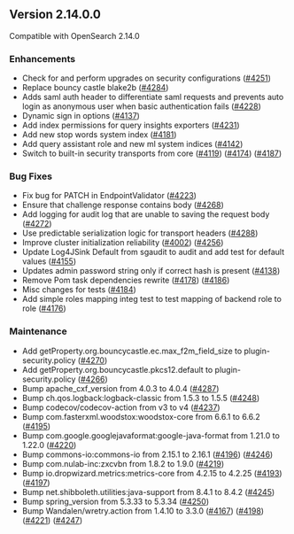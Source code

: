 ## Version 2.14.0.0

Compatible with OpenSearch 2.14.0

### Enhancements
* Check for and perform upgrades on security configurations ([#4251](https://github.com/opensearch-project/security/pull/4251))
* Replace bouncy castle blake2b ([#4284](https://github.com/opensearch-project/security/pull/4284))
* Adds saml auth header to differentiate saml requests and prevents auto login as anonymous user when basic authentication fails ([#4228](https://github.com/opensearch-project/security/pull/4228))
* Dynamic sign in options ([#4137](https://github.com/opensearch-project/security/pull/4137))
* Add index permissions for query insights exporters ([#4231](https://github.com/opensearch-project/security/pull/4231))
* Add new stop words system index ([#4181](https://github.com/opensearch-project/security/pull/4181))
* Add query assistant role and new ml system indices ([#4142](https://github.com/opensearch-project/security/pull/4142))
* Switch to built-in security transports from core ([#4119](https://github.com/opensearch-project/security/pull/4119)) ([#4174](https://github.com/opensearch-project/security/pull/4174)) ([#4187](https://github.com/opensearch-project/security/pull/4187))

### Bug Fixes
* Fix bug for PATCH in EndpointValidator ([#4223](https://github.com/opensearch-project/security/pull/4223))
* Ensure that challenge response contains body ([#4268](https://github.com/opensearch-project/security/pull/4268))
* Add logging for audit log that are unable to saving the request body ([#4272](https://github.com/opensearch-project/security/pull/4272))
* Use predictable serialization logic for transport headers ([#4288](https://github.com/opensearch-project/security/pull/4288))
* Improve cluster initialization reliability ([#4002](https://github.com/opensearch-project/security/pull/4002)) ([#4256](https://github.com/opensearch-project/security/pull/4256))
* Update Log4JSink Default from sgaudit to audit and add test for default values ([#4155](https://github.com/opensearch-project/security/pull/4155))
* Updates admin password string only if correct hash is present ([#4138](https://github.com/opensearch-project/security/pull/4138))
* Remove Pom task dependencies rewrite ([#4178](https://github.com/opensearch-project/security/pull/4178)) ([#4186](https://github.com/opensearch-project/security/pull/4186))
* Misc changes for tests ([#4184](https://github.com/opensearch-project/security/pull/4184))
* Add simple roles mapping integ test to test mapping of backend role to role ([#4176](https://github.com/opensearch-project/security/pull/4176))

### Maintenance
* Add getProperty.org.bouncycastle.ec.max_f2m_field_size to plugin-security.policy ([#4270](https://github.com/opensearch-project/security/pull/4270))
* Add getProperty.org.bouncycastle.pkcs12.default to plugin-security.policy ([#4266](https://github.com/opensearch-project/security/pull/4266))
* Bump apache_cxf_version from 4.0.3 to 4.0.4 ([#4287](https://github.com/opensearch-project/security/pull/4287))
* Bump ch.qos.logback:logback-classic from 1.5.3 to 1.5.5 ([#4248](https://github.com/opensearch-project/security/pull/4248))
* Bump codecov/codecov-action from v3 to v4 ([#4237](https://github.com/opensearch-project/security/pull/4237))
* Bump com.fasterxml.woodstox:woodstox-core from 6.6.1 to 6.6.2 ([#4195](https://github.com/opensearch-project/security/pull/4195))
* Bump com.google.googlejavaformat:google-java-format from 1.21.0 to 1.22.0 ([#4220](https://github.com/opensearch-project/security/pull/4220))
* Bump commons-io:commons-io from 2.15.1 to 2.16.1 ([#4196](https://github.com/opensearch-project/security/pull/4196)) ([#4246](https://github.com/opensearch-project/security/pull/4246))
* Bump com.nulab-inc:zxcvbn from 1.8.2 to 1.9.0 ([#4219](https://github.com/opensearch-project/security/pull/4219))
* Bump io.dropwizard.metrics:metrics-core from 4.2.15 to 4.2.25 ([#4193](https://github.com/opensearch-project/security/pull/4193)) ([#4197](https://github.com/opensearch-project/security/pull/4197))
* Bump net.shibboleth.utilities:java-support from 8.4.1 to 8.4.2 ([#4245](https://github.com/opensearch-project/security/pull/4245))
* Bump spring_version from 5.3.33 to 5.3.34 ([#4250](https://github.com/opensearch-project/security/pull/4250))
* Bump Wandalen/wretry.action from 1.4.10 to 3.3.0 ([#4167](https://github.com/opensearch-project/security/pull/4167)) ([#4198](https://github.com/opensearch-project/security/pull/4198)) ([#4221](https://github.com/opensearch-project/security/pull/4221)) ([#4247](https://github.com/opensearch-project/security/pull/4247))
